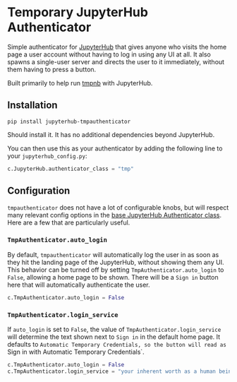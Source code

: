 # Temporary JupyterHub Authenticator

Simple authenticator for [JupyterHub](http://github.com/jupyter/jupyterhub/)
that gives anyone who visits the home page a user account without having to
log in using any UI at all. It also spawns a single-user server and directs
the user to it immediately, without them having to press a button.

Built primarily to help run [tmpnb](https://github.com/jupyter/tmpnb) with JupyterHub.

## Installation

```
pip install jupyterhub-tmpauthenticator
```

Should install it. It has no additional dependencies beyond JupyterHub.

You can then use this as your authenticator by adding the following line to
your `jupyterhub_config.py`:

```python
c.JupyterHub.authenticator_class = "tmp"
```

## Configuration

`tmpauthenticator` does not have a lot of configurable knobs, but will respect
many relevant config options in the [base JupyterHub Authenticator class](https://jupyterhub.readthedocs.io/en/stable/reference/api/auth.html).
Here are a few that are particularly useful.

### `TmpAuthenticator.auto_login`

By default, `tmpauthenticator` will automatically log the user in as soon
as they hit the landing page of the JupyterHub, without showing them any UI.
This behavior can be turned off by setting `TmpAuthenticator.auto_login` to
`False`, allowing a home page to be shown. There will be a `Sign in` button here
that will automatically authenticate the user.

```python
c.TmpAuthenticator.auto_login = False
```

### `TmpAuthenticator.login_service`

If `auto_login` is set to `False`, the value of `TmpAuthenticator.login_service`
will determine the text shown next to `Sign in` in the default home page. It
defaults to `Automatic Temporary Credentials, so the button will read as
`Sign in with Automatic Temporary Credentials`.

```python
c.TmpAuthenticator.auto_login = False
c.TmpAuthenticator.login_service = "your inherent worth as a human being"
```
